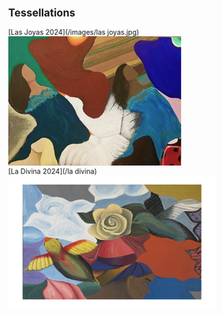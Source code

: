 
## Tessellations

[Las Joyas 2024](/images/las joyas.jpg)<br>
<img src="images/las joyas.jpg" style="width: 350px; height: 262px;"/>
<br> [La Divina 2024](/la divina)<br>
<img src="images/la divina - Copy.jpg" style="width: 420px; height: 270px;"/>
